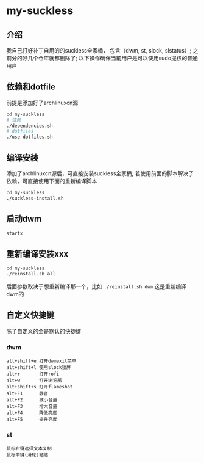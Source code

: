 # my-suckless
## 介绍
我自己打好补丁自用的的suckless全家桶， 包含（dwm, st, slock, slstatus）;
之前分的好几个仓库就都删除了;
以下操作确保当前用户是可以使用sudo提权的普通用户
##  依赖和dotfile
前提是添加好了archlinuxcn源
```bash
cd my-suckless
# 依赖
./dependencies.sh
# dotfiles
./use-dotfiles.sh
```
## 编译安装
添加了archlinuxcn源后，可直接安装suckless全家桶; 若使用前面的脚本解决了依赖，可直接使用下面的重新编译脚本
```bash
cd my-suckless
./suckless-install.sh
```
## 启动dwm
```bash
startx
```
## 重新编译安装xxx
```bash
cd my-suckless
./reinstall.sh all
```
后面参数取决于想重新编译那一个，比如
`./reinstall.sh dwm`
这是重新编译dwm的
## 自定义快捷键
除了自定义的全是默认的快捷键
### dwm
```text
alt+shift+e 打开dwmexit菜单
alt+shift+l 使用slock锁屏
alt+r       打开rofi
alt+w       打开浏览器  
alt+shift+s 打开flameshot
alt+F1      静音
alt+F2      减小音量
alt+F3      增大音量
alt+F4      降低亮度
alt+F5      提升亮度
```
### st
```text
鼠标右键选择文本复制
鼠标中键(滑轮)粘贴
```